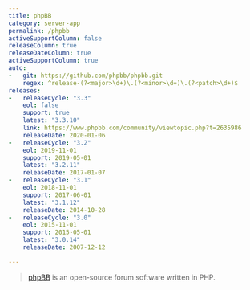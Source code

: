 ```yaml
---
title: phpBB
category: server-app
permalink: /phpbb
activeSupportColumn: false
releaseColumn: true
releaseDateColumn: true
activeSupportColumn: true
auto:
-   git: https://github.com/phpbb/phpbb.git
    regex: ^release-(?<major>\d+)\.(?<minor>\d+)\.(?<patch>\d+)$
releases:
-   releaseCycle: "3.3"
    eol: false
    support: true
    latest: "3.3.10"
    link: https://www.phpbb.com/community/viewtopic.php?t=2635986
    releaseDate: 2020-01-06
-   releaseCycle: "3.2"
    eol: 2019-11-01
    support: 2019-05-01
    latest: "3.2.11"
    releaseDate: 2017-01-07
-   releaseCycle: "3.1"
    eol: 2018-11-01
    support: 2017-06-01
    latest: "3.1.12"
    releaseDate: 2014-10-28
-   releaseCycle: "3.0"
    eol: 2015-11-01
    support: 2015-05-01
    latest: "3.0.14"
    releaseDate: 2007-12-12

---
```


> [phpBB](https://www.phpbb.com/) is an open-source forum software written in PHP.

